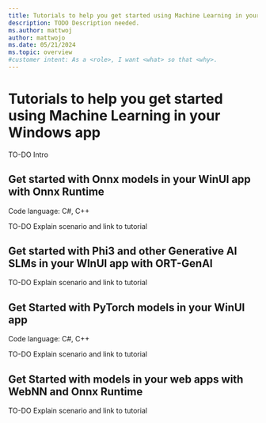 ```yaml
---
title: Tutorials to help you get started using Machine Learning in your Windows app
description: TODO Description needed.
ms.author: mattwoj
author: mattwojo
ms.date: 05/21/2024
ms.topic: overview
#customer intent: As a <role>, I want <what> so that <why>.
---
```


# Tutorials to help you get started using Machine Learning in your Windows app

TO-DO Intro

## Get started with Onnx models in your WinUI app with Onnx Runtime

Code language: C#, C++

TO-DO Explain scenario and link to tutorial

## Get started with Phi3 and other Generative AI SLMs in your WInUI app with ORT-GenAI

TO-DO Explain scenario and link to tutorial

## Get Started with PyTorch models in your WinUI app

Code language: C#, C++

TO-DO Explain scenario and link to tutorial

## Get Started with models in your web apps with WebNN and Onnx Runtime

TO-DO Explain scenario and link to tutorial
